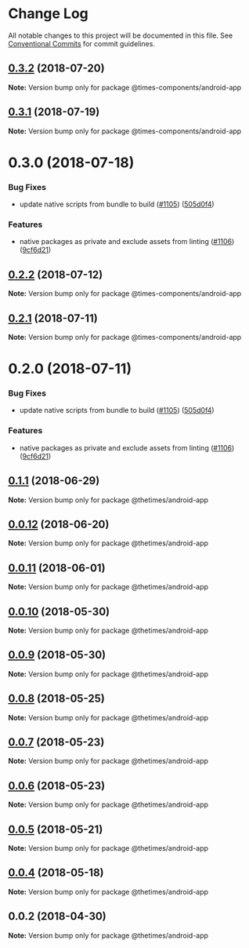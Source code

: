 # Change Log

All notable changes to this project will be documented in this file.
See [Conventional Commits](https://conventionalcommits.org) for commit guidelines.

<a name="0.3.2"></a>
## [0.3.2](https://github.com/newsuk/times-components/compare/@times-components/android-app@0.3.1...@times-components/android-app@0.3.2) (2018-07-20)




**Note:** Version bump only for package @times-components/android-app

<a name="0.3.1"></a>
## [0.3.1](https://github.com/newsuk/times-components/compare/@times-components/android-app@0.3.0...@times-components/android-app@0.3.1) (2018-07-19)




**Note:** Version bump only for package @times-components/android-app

<a name="0.3.0"></a>
# 0.3.0 (2018-07-18)


### Bug Fixes

* update native scripts from bundle to build ([#1105](https://github.com/newsuk/times-components/issues/1105)) ([505d0f4](https://github.com/newsuk/times-components/commit/505d0f4))


### Features

* native packages as private and exclude assets from linting ([#1106](https://github.com/newsuk/times-components/issues/1106)) ([9cf6d21](https://github.com/newsuk/times-components/commit/9cf6d21))




<a name="0.2.2"></a>
## [0.2.2](https://github.com/newsuk/times-components/compare/@times-components/android-app@0.2.1...@times-components/android-app@0.2.2) (2018-07-12)




**Note:** Version bump only for package @times-components/android-app

<a name="0.2.1"></a>
## [0.2.1](https://github.com/newsuk/times-components/compare/@times-components/android-app@0.2.0...@times-components/android-app@0.2.1) (2018-07-11)




**Note:** Version bump only for package @times-components/android-app

<a name="0.2.0"></a>
# 0.2.0 (2018-07-11)


### Bug Fixes

* update native scripts from bundle to build ([#1105](https://github.com/newsuk/times-components/issues/1105)) ([505d0f4](https://github.com/newsuk/times-components/commit/505d0f4))


### Features

* native packages as private and exclude assets from linting ([#1106](https://github.com/newsuk/times-components/issues/1106)) ([9cf6d21](https://github.com/newsuk/times-components/commit/9cf6d21))




<a name="0.1.1"></a>
## [0.1.1](https://github.com/newsuk/times-xnative/compare/@thetimes/android-app@0.0.12...@thetimes/android-app@0.1.1) (2018-06-29)




**Note:** Version bump only for package @thetimes/android-app

<a name="0.0.12"></a>
## [0.0.12](https://github.com/newsuk/times-xnative/compare/@thetimes/android-app@0.0.11...@thetimes/android-app@0.0.12) (2018-06-20)




**Note:** Version bump only for package @thetimes/android-app

<a name="0.0.11"></a>
## [0.0.11](https://github.com/newsuk/times-xnative/compare/@thetimes/android-app@0.0.10...@thetimes/android-app@0.0.11) (2018-06-01)




**Note:** Version bump only for package @thetimes/android-app

<a name="0.0.10"></a>
## [0.0.10](https://github.com/newsuk/times-xnative/compare/@thetimes/android-app@0.0.9...@thetimes/android-app@0.0.10) (2018-05-30)




**Note:** Version bump only for package @thetimes/android-app

<a name="0.0.9"></a>
## [0.0.9](https://github.com/newsuk/times-xnative/compare/@thetimes/android-app@0.0.8...@thetimes/android-app@0.0.9) (2018-05-30)




**Note:** Version bump only for package @thetimes/android-app

<a name="0.0.8"></a>
## [0.0.8](https://github.com/newsuk/times-xnative/compare/@thetimes/android-app@0.0.7...@thetimes/android-app@0.0.8) (2018-05-25)




**Note:** Version bump only for package @thetimes/android-app

<a name="0.0.7"></a>
## [0.0.7](https://github.com/newsuk/times-xnative/compare/@thetimes/android-app@0.0.6...@thetimes/android-app@0.0.7) (2018-05-23)




**Note:** Version bump only for package @thetimes/android-app

<a name="0.0.6"></a>
## [0.0.6](https://github.com/newsuk/times-xnative/compare/@thetimes/android-app@0.0.5...@thetimes/android-app@0.0.6) (2018-05-23)




**Note:** Version bump only for package @thetimes/android-app

<a name="0.0.5"></a>
## [0.0.5](https://github.com/newsuk/times-xnative/compare/@thetimes/android-app@0.0.4...@thetimes/android-app@0.0.5) (2018-05-21)




**Note:** Version bump only for package @thetimes/android-app

<a name="0.0.4"></a>
## [0.0.4](https://github.com/newsuk/times-xnative/compare/@thetimes/android-app@0.0.2...@thetimes/android-app@0.0.4) (2018-05-18)




**Note:** Version bump only for package @thetimes/android-app

<a name="0.0.2"></a>
## 0.0.2 (2018-04-30)




**Note:** Version bump only for package @thetimes/android-app

